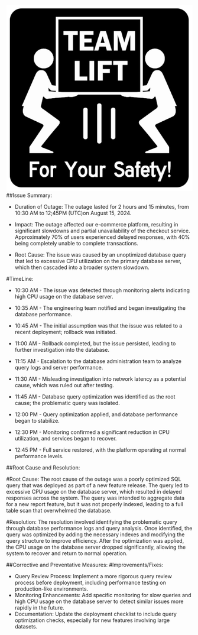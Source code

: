 ![team work](teamwork.png)
##Issue Summary:
* Duration of Outage: The outage lasted for 2 hours and 15 minutes, from 10:30 AM to 12;45PM (UTC)on August 15, 2024.

* Impact: The outage affected our e-commerce platform, resulting in significant slowdowns and partial unavailability of the checkout service. Approximately 70% of users experienced delayed responses, with 40% being completely unable to complete transactions.

* Root Cause: The issue was caused by an unoptimized database query that led to excessive CPU utilization on the primary database server, which then cascaded into a broader system slowdown.

#TimeLine:
* 10:30 AM - The issue was detected through monitoring alerts indicating high CPU usage on the database server.

* 10:35 AM - The engineering team notified and began investigating the database performance.

* 10:45 AM - The initial assumption was that the issue was related to a recent deployment; rollback was initiated.

* 11:00 AM - Rollback completed, but the issue persisted, leading to further investigation into the database.

* 11:15 AM - Escalation to the database administration team to analyze query logs and server performance.

* 11:30 AM - Misleading investigation into network latency as a potential cause, which was ruled out after testing.

* 11:45 AM - Database query optimization was identified as the root cause; the problematic query was isolated.
* 12:00 PM - Query optimization applied, and database performance began to stabilize.
* 12:30 PM - Monitoring confirmed a significant reduction in CPU utilization, and services began to recover.
* 12:45 PM - Full service restored, with the platform operating at normal performance levels.

##Root Cause and Resolution:

#Root Cause:
The root cause of the outage was a poorly optimized SQL query that was deployed as part of a new feature release. The query led to excessive CPU usage on the database server, which resulted in delayed responses across the system. The query was intended to aggregate data for a new report feature, but it was not properly indexed, leading to a full table scan that overwhelmed the database.

#Resolution:
The resolution involved identifying the problematic query through database performance logs and query analysis. Once identified, the query was optimized by adding the necessary indexes and modifying the query structure to improve efficiency. After the optimization was applied, the CPU usage on the database server dropped significantly, allowing the system to recover and return to normal operation.

##Corrective and Preventative Measures:
#Improvements/Fixes:
* Query Review Process: Implement a more rigorous query review process before deployment, including performance testing on production-like environments.
* Monitoring Enhancements: Add specific monitoring for slow queries and high CPU usage on the database server to detect similar issues more rapidly in the future.
* Documentation: Update the deployment checklist to include query optimization checks, especially for new features involving large datasets.
